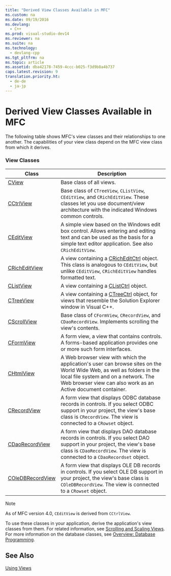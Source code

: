 ```yaml
---
title: "Derived View Classes Available in MFC"
ms.custom: na
ms.date: 09/19/2016
ms.devlang: 
  - C++
ms.prod: visual-studio-dev14
ms.reviewer: na
ms.suite: na
ms.technology: 
  - devlang-cpp
ms.tgt_pltfrm: na
ms.topic: article
ms.assetid: dba42178-7459-4ccc-b025-f3d9b8a4b737
caps.latest.revision: 9
translation.priority.ht: 
  - de-de
  - ja-jp
---
```

# Derived View Classes Available in MFC
The following table shows MFC's view classes and their relationships to one another. The capabilities of your view class depend on the MFC view class from which it derives.  
  
### View Classes  
  
|Class|Description|  
|-----------|-----------------|  
|[CView](../vs140/CView-Class.md)|Base class of all views.|  
|[CCtrlView](../vs140/CCtrlView-Class.md)|Base class of `CTreeView`, `CListView`, `CEditView`, and `CRichEditView`. These classes let you use document/view architecture with the indicated Windows common controls.|  
|[CEditView](../vs140/CEditView-Class.md)|A simple view based on the Windows edit box control. Allows entering and editing text and can be used as the basis for a simple text editor application. See also `CRichEditView`.|  
|[CRichEditView](../vs140/CRichEditView-Class.md)|A view containing a [CRichEditCtrl](../vs140/CRichEditCtrl-Class.md) object. This class is analogous to `CEditView`, but unlike `CEditView`, `CRichEditView` handles formatted text.|  
|[CListView](../vs140/CListView-Class.md)|A view containing a [CListCtrl](../vs140/CListCtrl-Class.md) object.|  
|[CTreeView](../vs140/CTreeView-Class.md)|A view containing a [CTreeCtrl](../vs140/CTreeCtrl-Class.md) object, for views that resemble the Solution Explorer window in Visual C++.|  
|[CScrollView](../vs140/CScrollView-Class.md)|Base class of `CFormView`, `CRecordView`, and `CDaoRecordView`. Implements scrolling the view's contents.|  
|[CFormView](../vs140/CFormView-Class.md)|A form view, a view that contains controls. A forms-based application provides one or more such form interfaces.|  
|[CHtmlView](../vs140/CHtmlView-Class.md)|A Web browser view with which the application's user can browse sites on the World Wide Web, as well as folders in the local file system and on a network. The Web browser view can also work as an Active document container.|  
|[CRecordView](../vs140/CRecordView-Class.md)|A form view that displays ODBC database records in controls. If you select ODBC support in your project, the view's base class is `CRecordView`. The view is connected to a `CRowset` object.|  
|[CDaoRecordView](../vs140/CDaoRecordView-Class.md)|A form view that displays DAO database records in controls. If you select DAO support in your project, the view's base class is `CDaoRecordView`. The view is connected to a `CDaoRecordset` object.|  
|[COleDBRecordView](../vs140/COleDBRecordView-Class.md)|A form view that displays OLE DB records in controls. If you select OLE DB support in your project, the view's base class is `COleDBRecordView`. The view is connected to a `CRowset` object.|  
  
> [!NOTE]
>  As of MFC version 4.0, `CEditView` is derived from `CCtrlView`.  
  
 To use these classes in your application, derive the application's view classes from them. For related information, see [Scrolling and Scaling Views](../vs140/Scrolling-and-Scaling-Views.md). For more information on the database classes, see [Overview: Database Programming](../vs140/Data-Access-Programming--MFC-ATL-.md).  
  
## See Also  
 [Using Views](../vs140/Using-Views.md)